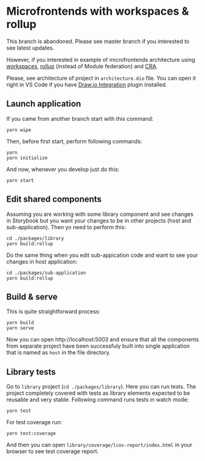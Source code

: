 # Microfrontends with workspaces & rollup
This branch is abandoned. Please see master branch if you interested to see latest updates.

However, if you interested in example of microfrontends architecture using [workspaces](https://classic.yarnpkg.com/lang/en/docs/workspaces/), [rollup](https://rollupjs.org/) (instead of Module federation) and [CRA](https://create-react-app.dev/).

Please, see architecture of project in `architecture.dio` file. You can open it right in VS Code if you have [Draw.io Integration](https://marketplace.visualstudio.com/items?itemName=hediet.vscode-drawio) plugin installed.

## Launch application

If you came from another branch start with this command:
```
yarn wipe
```
Then, before first start, perform following commands:
```
yarn
yarn initialize
```
And now, whenever you develop just do this:
```
yarn start
```

## Edit shared components
Assuming you are working with some library component and see changes in Storybook but you want your changes to be in other projects (host and sub-application). Then yo need to perform this:
```
cd ./packages/library
yarn build:rollup
```
Do the same thing when you edit sub-appication code and want to see your changes in host application:
```
cd ./packages/sub-application
yarn build:rollup
```

## Build & serve
This is quite straightforward process:
```
yarn build
yarn serve
```
Now you can open http://localhost:5003 and ensure that all the components from separate project have been successfuly built into single application that is named as `host` in the file directory.

## Library tests
Go to `library` project (`cd ./packages/library`). Here you can run tests. The project completely covered with tests as library elements expected to be reusable and very stable.
Following command runs tests in watch mode:
```
yarn test
```
For test coverage run:
```
yarn test:coverage
```
And then you can open `library/coverage/lcov-report/index.html` in your browser to see test coverage report.
